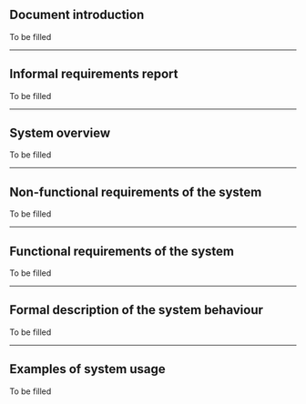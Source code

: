 ## Document introduction

To be filled

---

## Informal requirements report

To be filled

---

## System overview

To be filled

---

## Non-functional requirements of the system

To be filled

---

## Functional requirements of the system

To be filled

---

## Formal description of the system behaviour

To be filled

---

## Examples of system usage

To be filled
